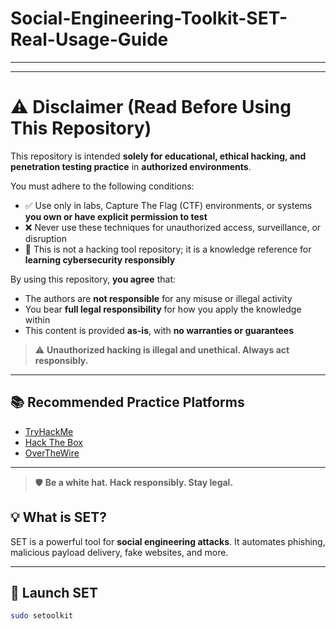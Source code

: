 # Social-Engineering-Toolkit-SET-Real-Usage-Guide
---
---
# ⚠️ Disclaimer (Read Before Using This Repository)

This repository is intended **solely for educational, ethical hacking, and penetration testing practice** in **authorized environments**.

You must adhere to the following conditions:

- ✅ Use only in labs, Capture The Flag (CTF) environments, or systems **you own or have explicit permission to test**
- ❌ Never use these techniques for unauthorized access, surveillance, or disruption
- 🧠 This is not a hacking tool repository; it is a knowledge reference for **learning cybersecurity responsibly**

By using this repository, **you agree** that:

- The authors are **not responsible** for any misuse or illegal activity
- You bear **full legal responsibility** for how you apply the knowledge within
- This content is provided **as-is**, with **no warranties or guarantees**

> ⚠️ **Unauthorized hacking is illegal and unethical. Always act responsibly.**

---

## 📚 Recommended Practice Platforms

- [TryHackMe](https://tryhackme.com)
- [Hack The Box](https://www.hackthebox.com)
- [OverTheWire](https://overthewire.org)

---

> 🛡️ **Be a white hat. Hack responsibly. Stay legal.**

## 💡 What is SET?

SET is a powerful tool for **social engineering attacks**. It automates phishing, malicious payload delivery, fake websites, and more.

---

## 🚀 Launch SET

```bash
sudo setoolkit

